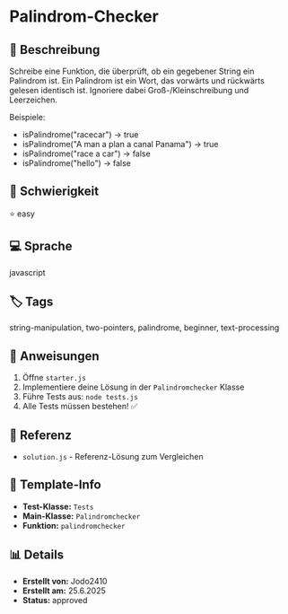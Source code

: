 # Palindrom-Checker

## 📝 Beschreibung
Schreibe eine Funktion, die überprüft, ob ein gegebener String ein Palindrom ist. Ein Palindrom ist ein Wort, das vorwärts und rückwärts gelesen identisch ist. Ignoriere dabei Groß-/Kleinschreibung und Leerzeichen.

Beispiele:
- isPalindrome("racecar") → true
- isPalindrome("A man a plan a canal Panama") → true
- isPalindrome("race a car") → false
- isPalindrome("hello") → false

## 🎯 Schwierigkeit
⭐ easy

## 💻 Sprache
javascript

## 🏷️ Tags
string-manipulation, two-pointers, palindrome, beginner, text-processing

## 🚀 Anweisungen
1. Öffne `starter.js`
2. Implementiere deine Lösung in der `Palindromchecker` Klasse
3. Führe Tests aus: `node tests.js`
4. Alle Tests müssen bestehen! ✅

## 📖 Referenz
- `solution.js` - Referenz-Lösung zum Vergleichen

## 🔧 Template-Info
- **Test-Klasse:** `Tests`
- **Main-Klasse:** `Palindromchecker`
- **Funktion:** `palindromchecker`

## 📊 Details
- **Erstellt von:** Jodo2410
- **Erstellt am:** 25.6.2025
- **Status:** approved


